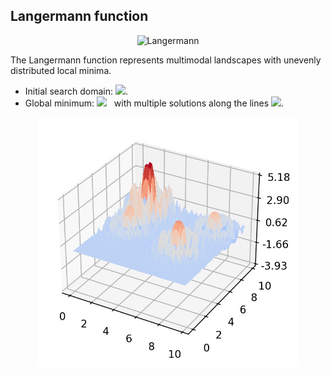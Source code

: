 ## Langermann function

<div align="center"> <img src="https://latex.codecogs.com/svg.latex?&space;f(\mathbf{x})=\sum_{i=1}^m{c_i}\exp\biggl(-\frac{1}{\pi}\sum_{j=1}^d(x_j-A_{ij})^2\biggl)\cos\biggl(-\pi\sum_{j=1}^d(x_j-A_{ij})^2\biggl)." title="Langermann" /> </div>

The Langermann function represents multimodal landscapes with unevenly distributed local minima. 
- Initial search domain: <img src="https://latex.codecogs.com/svg.latex?&space;\mathbf{x}\in[-3,3]^d" title=" "/>.
- Global minimum: <img src="https://latex.codecogs.com/svg.latex?&space;f(\mathbf{x}_{opt})=0" title=" "/> &nbsp; with multiple solutions along the lines <img src="https://latex.codecogs.com/svg.latex?&space;|x_1|=|x_2|=\ldots=|x_d|" title=" "/>.

<div align="center"> 
  <img src="image/Langermann.jpg" alt="Langermann" height="400"/> 
  <! <img src="image/langermann_error_plot.jpg" alt="error" height="380"/> 
</div>



